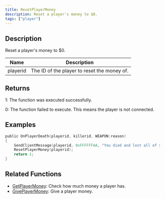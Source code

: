 ```yaml
---
title: ResetPlayerMoney
description: Reset a player's money to $0.
tags: ["player"]
---
```


## Description

Reset a player's money to $0.

| Name     | Description                                 |
| -------- | ------------------------------------------- |
| playerid | The ID of the player to reset the money of. |

## Returns

1: The function was executed successfully.

0: The function failed to execute. This means the player is not connected.

## Examples

```c
public OnPlayerDeath(playerid, killerid, WEAPON:reason)
{
    SendClientMessage(playerid, 0xFFFFFFAA, "You died and lost all of your cash!");
    ResetPlayerMoney(playerid);
    return 1;
}
```

## Related Functions

- [GetPlayerMoney](GetPlayerMoney): Check how much money a player has.
- [GivePlayerMoney](GivePlayerMoney): Give a player money.
